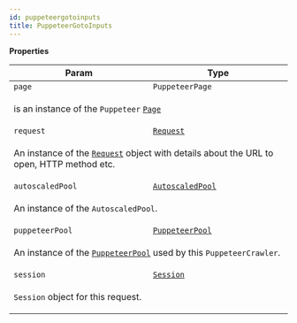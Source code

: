 ```yaml
---
id: puppeteergotoinputs
title: PuppeteerGotoInputs
---
```


<a name="PuppeteerGotoInputs"></a>

**Properties**

<table>
<thead>
<tr>
<th>Param</th><th>Type</th>
</tr>
</thead>
<tbody>
<tr>
<td><code>page</code></td><td><code>PuppeteerPage</code></td>
</tr>
<tr>
<td colspan="3"><p>is an instance of the <code>Puppeteer</code>
  <a href="https://pptr.dev/#?product=Puppeteer&show=api-class-page" target="_blank"><code>Page</code></a></p>
</td></tr><tr>
<td><code>request</code></td><td><code><a href="request">Request</a></code></td>
</tr>
<tr>
<td colspan="3"><p>An instance of the <a href="request"><code>Request</code></a> object with details about the URL to open, HTTP method etc.</p>
</td></tr><tr>
<td><code>autoscaledPool</code></td><td><code><a href="autoscaledpool">AutoscaledPool</a></code></td>
</tr>
<tr>
<td colspan="3"><p>An instance of the <code>AutoscaledPool</code>.</p>
</td></tr><tr>
<td><code>puppeteerPool</code></td><td><code><a href="puppeteerpool">PuppeteerPool</a></code></td>
</tr>
<tr>
<td colspan="3"><p>An instance of the <a href="puppeteerpool"><code>PuppeteerPool</code></a> used by this <code>PuppeteerCrawler</code>.</p>
</td></tr><tr>
<td><code>session</code></td><td><code><a href="session">Session</a></code></td>
</tr>
<tr>
<td colspan="3"><p><code>Session</code> object for this request.</p>
</td></tr></tbody>
</table>
